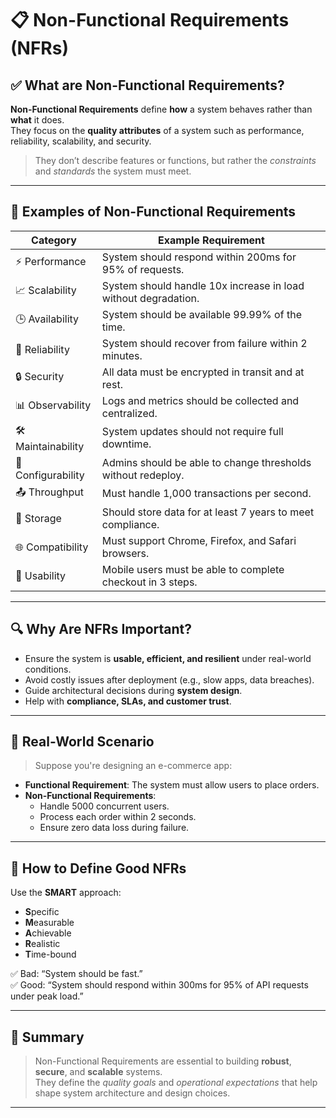 
# 📋 Non-Functional Requirements (NFRs)

## ✅ What are Non-Functional Requirements?

**Non-Functional Requirements** define **how** a system behaves rather than **what** it does.  
They focus on the **quality attributes** of a system such as performance, reliability, scalability, and security.

> They don’t describe features or functions, but rather the *constraints* and *standards* the system must meet.

---

## 🧱 Examples of Non-Functional Requirements

| Category           | Example Requirement                                             |
|--------------------|------------------------------------------------------------------|
| ⚡ Performance       | System should respond within 200ms for 95% of requests.         |
| 📈 Scalability       | System should handle 10x increase in load without degradation.  |
| 🕒 Availability      | System should be available 99.99% of the time.                 |
| 🔁 Reliability       | System should recover from failure within 2 minutes.           |
| 🔒 Security          | All data must be encrypted in transit and at rest.             |
| 📊 Observability     | Logs and metrics should be collected and centralized.          |
| 🛠 Maintainability   | System updates should not require full downtime.                |
| 🔧 Configurability   | Admins should be able to change thresholds without redeploy.    |
| 📤 Throughput        | Must handle 1,000 transactions per second.                     |
| 💾 Storage           | Should store data for at least 7 years to meet compliance.     |
| 🌐 Compatibility     | Must support Chrome, Firefox, and Safari browsers.             |
| 📱 Usability         | Mobile users must be able to complete checkout in 3 steps.     |

---

## 🔍 Why Are NFRs Important?

- Ensure the system is **usable, efficient, and resilient** under real-world conditions.
- Avoid costly issues after deployment (e.g., slow apps, data breaches).
- Guide architectural decisions during **system design**.
- Help with **compliance, SLAs, and customer trust**.

---

## 🧠 Real-World Scenario

> Suppose you're designing an e-commerce app:
- **Functional Requirement**: The system must allow users to place orders.
- **Non-Functional Requirements**:
  - Handle 5000 concurrent users.
  - Process each order within 2 seconds.
  - Ensure zero data loss during failure.

---

## 🎯 How to Define Good NFRs

Use the **SMART** approach:
- **S**pecific
- **M**easurable
- **A**chievable
- **R**ealistic
- **T**ime-bound

✅ Bad: “System should be fast.”  
✅ Good: “System should respond within 300ms for 95% of API requests under peak load.”

---

## 📌 Summary

> Non-Functional Requirements are essential to building **robust**, **secure**, and **scalable** systems.  
They define the *quality goals* and *operational expectations* that help shape system architecture and design choices.

---
